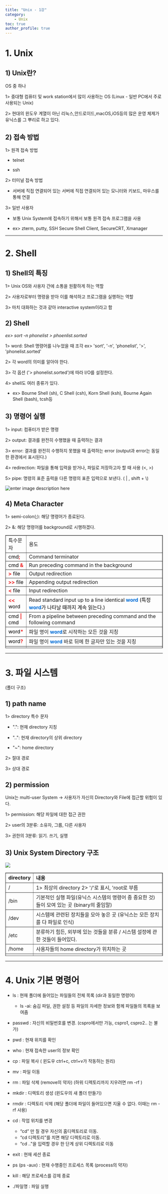 ```yaml
---
title: "Unix - 1강"
category:
    - Unix
toc: true
author_profile: true
---
```


# 1. Unix

## 1) Unix란?

OS 중 하나

1> 중대형 컴퓨터 및 work station에서 많이 사용하는 OS (Linux - 일반 PC에서 주로 사용되는 Unix)

2> 현대의 윈도우 계열이 아닌 리눅스,안드로이드,macOS,iOS등의 많은 운영 체제가 유닉스를 그 뿌리로 하고 있다.

## 2) 접속 방법

1> 원격 접속 방법

- telnet

- ssh

2> 터미널 접속 방법

- 서버에 직접 연결되어 있는 서버에 직접 연결되어 있는 모니터와 키보드, 마우스를 통해 연결

3> 일반 사용자

-  보통 Unix System에 접속하기 위해서 보통 원격 접속 프로그램을 사용

- ex> zterm, putty, SSH Secure Shell Client, SecureCRT, Xmanager

--------


# 2. Shell

## 1) Shell의 특징

1> Unix OS와 사용자 간에 소통을 원활하게 하는 역할

2> 사용자로부터 명령을 받아 이를 해석하고 프로그램을 실행하는 역할

3> 마치 대화하는 것과 같아 interactive system이라고 함

## 2) Shell

*ex> sort -n phonelist > phoenlist.sorted*


1> word: Shell 명령어를 나누었을 때 조각 ex> 'sort', '-n', 'phonelist', '>', 'phonelist.sorted'

2> 각 word의 의미를 알아야 한다.

3> 각 옵션 ('> phonelist.sorted')에 따라 I/O를 설정한다.

4> shell도 여러 종류가 있다.

- ex> Bourne Shell (sh), C Shell (csh), Korn Shell (ksh), Bourne Again Shell (bash), tcsh등

## 3) 명령어 실행

1> input: 컴퓨터가 받은 명령

2> output: 결과를 완전히 수행했을 때 출력하는 결과

3> error: 결과를 완전히 수행하지 못했을 때 출력하는 error (output과 error는 동일한 환경에서 표시된다.)

4> redirection: 파일을 통해 입력을 받거나, 파일로 저장하고자 할 때 사용 (<, >)

5> pipe: 명령의 표준 출력을 다른 명령의 표준 입력으로 보낸다. ( | , shift + \\)

![enter image description here](https://img1.daumcdn.net/thumb/R1280x0/?scode=mtistory2&fname=https%3A%2F%2Fk.kakaocdn.net%2Fdn%2FnU0fu%2FbtqCQ4e8wfD%2FuBSIbpa6KlvbtkQNSYdxp1%2Fimg.jpg)

## 4) Meta Character

1> semi-colon(;): 해당 명령어가 종료된다.

2> &: 해당 명령어를 background로 시행하겠다.

<table style="border-collapse: collapse; width: 100%; height: 361px;" border="1" data-ke-style="style9"><tbody><tr style="height: 19px;"><td style="width: 13.1396%; height: 19px;">특수문자</td><td style="width: 86.8604%; height: 19px;">용도</td></tr><tr style="height: 19px;"><td style="width: 13.1396%; height: 19px;"><span style="color: #000000;">cmd<b><span style="color: #ee2323;">;</span></b></span></td><td style="width: 86.8604%; height: 19px;">Command terminator</td></tr><tr style="height: 19px;"><td style="width: 13.1396%; height: 19px;"><span style="color: #000000;">cmd <b><span style="color: #ee2323;">&amp;</span></b></span></td><td style="width: 86.8604%; height: 19px;">Run preceding command in the background</td></tr><tr style="height: 19px;"><td style="width: 13.1396%; height: 19px;"><span style="color: #000000;"><b><span style="color: #ee2323;">&gt;</span></b> file</span></td><td style="width: 86.8604%; height: 19px;">Output redirection</td></tr><tr style="height: 19px;"><td style="width: 13.1396%; height: 19px;"><span style="color: #000000;"><b><span style="color: #ee2323;">&gt;&gt;</span></b> file</span></td><td style="width: 86.8604%; height: 19px;">Appending output redirection</td></tr><tr style="height: 19px;"><td style="width: 13.1396%; height: 19px;"><span style="color: #000000;"><b><span style="color: #ee2323;">&lt;</span></b> file&nbsp;</span></td><td style="width: 86.8604%; height: 19px;">Input redirection</td></tr><tr style="height: 19px;"><td style="width: 13.1396%; height: 19px;"><span style="color: #000000;"><span style="color: #ee2323;"><b>&lt;&lt;</b></span> word</span></td><td style="width: 86.8604%; height: 19px;">Read standard input up to a line identical <b><span style="color: #006dd7;">word </span></b><span style="color: #000000;">(특정 <b><span style="color: #006dd7;">word</span></b>가 나타날 때까지 계속 읽는다.)</span></td></tr><tr style="height: 19px;"><td style="width: 13.1396%; height: 19px;"><span style="color: #000000;">cmd <b><span style="color: #ee2323;">|</span></b> cmd</span></td><td style="width: 86.8604%; height: 19px;">From a pipeline between preceding command and the following command</td></tr><tr style="height: 19px;"><td style="width: 13.1396%; height: 19px;"><span style="color: #000000;">word</span><b><span style="color: #ee2323;">*</span></b></td><td style="width: 86.8604%; height: 19px;">파일 명이 <b><span style="color: #006dd7;">word</span></b>로 시작하는 모든 것을 지칭</td></tr><tr style="height: 19px;"><td style="width: 13.1396%; height: 19px;"><span style="color: #ee2323;"><span style="color: #000000;">word</span></span><b><span style="color: #ee2323;">?</span></b></td><td style="width: 86.8604%; height: 19px;">파일 명이 <b><span style="color: #006dd7;">word</span></b> 바로 뒤에 한 글자만 있는 것을 지칭</td></tr><tr style="height: 19px;"><td style="width: 13.1396%; height: 19px;"><b><span style="color: #ee2323;">[</span></b><span style="color: #ee2323;"><span style="color: #000000;">set</span></span><b><span style="color: #ee2323;">]</span></b></td><td style="width: 86.8604%; height: 19px;">&nbsp;</td></tr><tr style="height: 19px;"><td style="width: 13.1396%; height: 19px;"><span style="color: #ee2323;"><span style="color: #000000;">-</span></span></td><td style="width: 86.8604%; height: 19px;">&nbsp;</td></tr><tr style="height: 19px;"><td style="width: 13.1396%; height: 19px;"><span style="color: #ee2323;"><span style="color: #000000;"><b><span style="color: #ee2323;">$</span></b>word</span></span></td><td style="width: 86.8604%; height: 19px;"><b><span style="color: #006dd7;">word</span></b>를 변수로 해석하겠다. (명령어로 해석하지 않는다.)</td></tr><tr style="height: 19px;"><td style="width: 13.1396%; height: 19px;"><b><span style="color: #ee2323;">'</span></b><span style="color: #000000;">text</span><b><span style="color: #ee2323;">'</span></b></td><td style="width: 86.8604%; height: 19px;">치환이 일어나지 않는다. <span style="color: #333333;">(ex&gt; text에 명령어를 입력해도 문자열로 인식)</span></td></tr><tr style="height: 19px;"><td style="width: 13.1396%; height: 19px;"><b><span style="color: #ee2323;">"</span></b><span style="color: #ee2323;"><span style="color: #000000;">text</span></span><b><span style="color: #ee2323;">"</span></b></td><td style="width: 86.8604%; height: 19px;">치환이 발생한다. (ex&gt; text에 명령어를 입력하면 명령어로 인식)</td></tr><tr style="height: 19px;"><td style="width: 13.1396%; height: 19px;"><b><span style="color: #ee2323;">(</span></b><span style="color: #ee2323;"><span style="color: #000000;">l</span></span><span style="color: #ee2323;"><span style="color: #000000;">ist</span></span><b><span style="color: #ee2323;">)</span></b></td><td style="width: 86.8604%; height: 19px;">subshell로 접근</td></tr><tr style="height: 19px;"><td style="width: 13.1396%; height: 19px;"><b><span style="color: #ee2323;">{</span></b><span style="color: #ee2323;"><span style="color: #ee2323;"><span style="color: #000000;">l</span></span></span><span style="color: #ee2323;"><span style="color: #ee2323;"><span style="color: #000000;">ist</span></span></span><b><span style="color: #ee2323;">}</span></b></td><td style="width: 86.8604%; height: 19px;"><span style="color: #ee2323;"><span style="color: #000000;">현재 shell에서 실행</span></span></td></tr><tr style="height: 19px;"><td style="width: 13.1396%; height: 19px;"><span style="color: #ee2323;"><span style="color: #000000;">cmd <b><span style="color: #ee2323;">&amp;&amp;</span></b> cmd</span></span></td><td style="width: 86.8604%; height: 19px;">앞의 명령어(cmd)가 성공적으로 실행되어야 뒤의 명령어(cmd)가 실행된다.</td></tr><tr style="height: 19px;"><td style="width: 13.1396%; height: 19px;"><span style="color: #ee2323;"><span style="color: #000000;">cmd <b><span style="color: #ee2323;">||</span></b> cmd</span></span></td><td style="width: 86.8604%; height: 19px;"><span style="color: #333333;">앞의 명령어(cmd)가 실패해야 뒤의 명령어(cmd)가 실행된다.</span></td></tr></tbody></table>

------------

# 3. 파일 시스템

(폴더 구조)

## 1) path name

1> directory 특수 문자

- ".": 현재 directory 지칭

- "..": 현재 directory의 상위 directory

- "~": home directory

2> 절대 경로

3> 상대 경로

## 2) permission

Unix는 multi-user System -> 사용자가 자신의 Directory와 File에 접근할 위험이 있다.

1> permission: 해당 파일에 대한 접근 권한

2> user의 3분류: 소유자, 그룹, 다른 사용자

3> 권한의 3분류: 읽기. 쓰기, 실행

## 3) Unix System Directory 구조

![](https://img1.daumcdn.net/thumb/R1280x0/?scode=mtistory2&fname=https%3A%2F%2Fk.kakaocdn.net%2Fdn%2FbspXbx%2FbtqCShrxazG%2FpsmrekvEMwNnYbjbXqsq30%2Fimg.jpg)

<table style="border-collapse: collapse; width: 100%; height: 266px;" border="1" data-ke-style="style9"><tbody><tr style="height: 19px;"><td style="width: 13.2558%; height: 19px;"><b>directory</b></td><td style="width: 86.7442%; height: 19px;"><b>내용</b></td></tr><tr style="height: 19px;"><td style="width: 13.2558%; height: 19px;">/</td><td style="width: 86.7442%; height: 19px;">1&gt; 최상의 directory 2&gt; '/'로 표시, 'root로 부름</td></tr><tr style="height: 19px;"><td style="width: 13.2558%; height: 19px;">/bin</td><td style="width: 86.7442%; height: 19px;">기본적인 실행 파일(유닉스 시스템의 명령어 중 중요한 것)들이 모여 있는 곳 (binary의 줄임말)</td></tr><tr style="height: 19px;"><td style="width: 13.2558%; height: 19px;">/dev</td><td style="width: 86.7442%; height: 19px;">시스템에 관련된 장치들을 모아 놓은 곳 (유닉스는 모든 장치를 다 파일로 인식)</td></tr><tr style="height: 19px;"><td style="width: 13.2558%; height: 19px;">/etc</td><td style="width: 86.7442%; height: 19px;">분류하기 힘든, 외부에 있는 것들을 분류 / 시스템 설정에 관한 것들이 들어있다.</td></tr><tr style="height: 19px;"><td style="width: 13.2558%; height: 19px;">/home</td><td style="width: 86.7442%; height: 19px;">사용자들의 home directory가 위치하는 곳</td></tr><tr style="height: 19px;"><td style="width: 13.2558%; height: 19px;">/lib</td><td style="width: 86.7442%; height: 19px;">&nbsp;</td></tr><tr style="height: 19px;"><td style="width: 13.2558%; height: 19px;">/mnt</td><td style="width: 86.7442%; height: 19px;">&nbsp;</td></tr><tr style="height: 19px;"><td style="width: 13.2558%; height: 19px;">/proc</td><td style="width: 86.7442%; height: 19px;">&nbsp;</td></tr><tr style="height: 19px;"><td style="width: 13.2558%; height: 19px;">/root</td><td style="width: 86.7442%; height: 19px;">&nbsp;</td></tr><tr style="height: 19px;"><td style="width: 13.2558%; height: 19px;">/sbin</td><td style="width: 86.7442%; height: 19px;">&nbsp;</td></tr><tr style="height: 19px;"><td style="width: 13.2558%; height: 19px;">/tmp</td><td style="width: 86.7442%; height: 19px;">&nbsp;</td></tr><tr style="height: 19px;"><td style="width: 13.2558%; height: 19px;">/usr</td><td style="width: 86.7442%; height: 19px;">&nbsp;</td></tr><tr style="height: 19px;"><td style="width: 13.2558%; height: 19px;">/var</td><td style="width: 86.7442%; height: 19px;">기록하고 싶은 모든 기록들을 남기는 곳</td></tr></tbody></table>

-----------

# 4. Unix 기본 명령어

- ls : 현재 폴더에 들어있는 파일들의 전체 목록 (dir과 동일한 명령어)

    - ls -ai: 숨김 파일, 권한 설정 등 파일의 자세한 정보와 함께 파일들의 목록을 보여줌

- passwd : 자신의 비밀번호를 변경. (cspro에서만 가능, cspro1, cspro2.. 는 불가)  
- pwd : 현재 위치를 확인  
- who : 현재 접속한 user의 정보 확인  
- cp : 파일 복사 ( 윈도우 ctrl+c, ctrl+v가 작동하는 원리)  
- mv : 파일 이동  
- rm : 파일 삭제 (remove의 약자) (하위 디렉토리까지 지우려면 rm -rf )  
- mkdir : 디렉토리 생성 (윈도우의 새 폴더 만들기)  
- rmdir : 디렉토리 삭제 (해당 폴더에 파일이 들어있으면 지울 수 없다. 이때는 rm -rf 사용)  
- cd : 작업 위치를 변경  
    - “cd” 만 칠 경우 자신의 홈디렉토리로 이동.  
    - “cd 디렉토리”를 치면 해당 디렉토리로 이동.  
    - “cd .."을 입력할 경우 한 단계 상위 디렉토리로 이동  
- exit : 현재 세션 종료  
- ps (ps -aux) : 현재 수행중인 프로세스 목록 (process의 약자)  
- kill : 해당 프로세스를 강제 종료  
- ./파일명 : 파일 실행